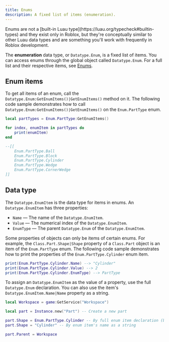```yaml
---
title: Enums
description: A fixed list of items (enumeration).
---
```


<Alert severity="info">
Enums are not a [built-in Luau type](https://luau.org/typecheck#builtin-types) and they exist only in Roblox, but they're conceptually similar to other Luau data types and are something you'll work with frequently in Roblox development.
</Alert>

The **enumeration** data type, or `Datatype.Enum`, is a fixed list of items. You can access enums through the global object called `Datatype.Enum`. For a full list and their respective items, see [Enums](/reference/engine/enums).

## Enum items

To get all items of an enum, call the `Datatype.Enum:GetEnumItems()|GetEnumItems()` method on it. The following code sample demonstrates how to call `Datatype.Enum:GetEnumItems()|GetEnumItems()` on the `Enum.PartType` enum.

```lua
local partTypes = Enum.PartType:GetEnumItems()

for index, enumItem in partTypes do
	print(enumItem)
end

--[[
	Enum.PartType.Ball
	Enum.PartType.Block
	Enum.PartType.Cylinder
	Enum.PartType.Wedge
	Enum.PartType.CornerWedge
]]
```

## Data type

The `Datatype.EnumItem` is the data type for items in enums. An `Datatype.EnumItem` has three properties:

- `Name` — The name of the `Datatype.EnumItem`.
- `Value` — The numerical index of the `Datatype.EnumItem`.
- `EnumType` — The parent `Datatype.Enum` of the `Datatype.EnumItem`.

Some properties of objects can only be items of certain enums. For example, the `Class.Part.Shape|Shape` property of a `Class.Part` object is an item of the `Enum.PartType` enum. The following code sample demonstrates how to print the properties of the `Enum.PartType.Cylinder` enum item.

```lua
print(Enum.PartType.Cylinder.Name) --> "Cylinder"
print(Enum.PartType.Cylinder.Value) --> 2
print(Enum.PartType.Cylinder.EnumType) --> PartType
```

To assign an `Datatype.EnumItem` as the value of a property, use the full `Datatype.Enum` declaration. You can also use the item's `Datatype.EnumItem.Name|Name` property as a string.

```lua
local Workspace = game:GetService("Workspace")

local part = Instance.new("Part") -- Create a new part

part.Shape = Enum.PartType.Cylinder -- By full enum item declaration (best practice)
part.Shape = "Cylinder" -- By enum item's name as a string

part.Parent = Workspace
```
